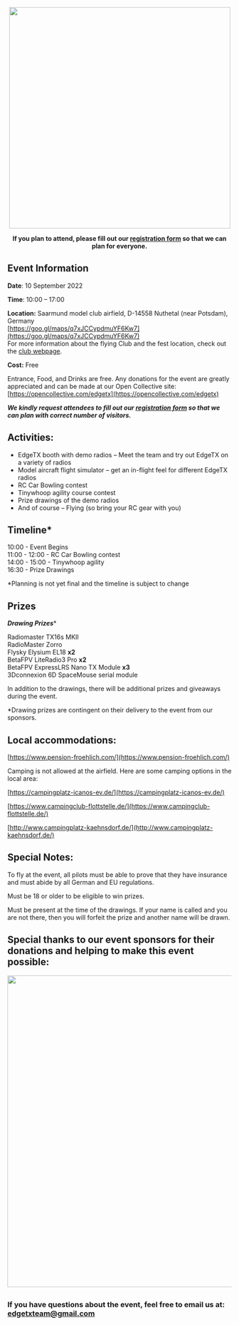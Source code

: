 

<p></p> 
<p align="center">
<a><img src="https://github.com/phileville/edgetx.github.io/blob/master/images/ETXFEST.png?raw=true" align="center" width="497"></a>
</P>

<p align="center"><strong>If you plan to attend, please fill out our <a href="https://forms.gle/m2vYJsB1rYBU3pMh6">registration form</a> so that we can plan for everyone.</strong>
</p>

## **Event Information**

**Date**: 10 September 2022

**Time**: 10:00 – 17:00

**Location:** Saarmund model club airfield, D-14558 Nuthetal (near Potsdam), Germany <br/>
[https://goo.gl/maps/q7xJCCypdmuYF6Kw7](https://goo.gl/maps/q7xJCCypdmuYF6Kw7) <br/>
For more information about the flying Club and the fest location, check out the [club webpage](http://www.nlvms.de/). 

**Cost:** Free

Entrance, Food, and Drinks are free. Any donations for the event are greatly appreciated and can be made at our Open Collective site: [https://opencollective.com/edgetx](https://opencollective.com/edgetx)

***We kindly request attendees to fill out our <a href="https://forms.gle/m2vYJsB1rYBU3pMh6">registration form</a> so that we can plan with correct number of visitors.***

## **Activities:**

- EdgeTX booth with demo radios – Meet the team and try out EdgeTX on a variety of radios
- Model aircraft flight simulator – get an in-flight feel for different EdgeTX radios
- RC Car Bowling contest
- Tinywhoop agility course contest
- Prize drawings of the demo radios
- And of course – Flying (so bring your RC gear with you)

## Timeline*

10:00 - Event Begins<br/>
11:00 - 12:00 - RC Car Bowling contest<br/>
14:00 - 15:00 - Tinywhoop agility<br/>
16:30 - Prize Drawings<br/>

*Planning is not yet final and the timeline is subject to change

## Prizes

***Drawing Prizes****

Radiomaster TX16s MKII<br/>
RadioMaster Zorro<br/>
Flysky Elysium EL18 **x2**<br/>
BetaFPV LiteRadio3 Pro **x2**<br/>
BetaFPV ExpressLRS Nano TX Module **x3**<br/>
3Dconnexion 6D SpaceMouse serial module<br/>

In addition to the drawings, there will be additional prizes and giveaways during the event. 

*Drawing prizes are contingent on their delivery to the event from our sponsors.

## **Local accommodations:**

[https://www.pension-froehlich.com/](https://www.pension-froehlich.com/)

Camping is not allowed at the airfield. Here are some camping options in the local area:

[https://campingplatz-icanos-ev.de/](https://campingplatz-icanos-ev.de/)

[https://www.campingclub-flottstelle.de/](https://www.campingclub-flottstelle.de/)

[http://www.campingplatz-kaehnsdorf.de/](http://www.campingplatz-kaehnsdorf.de/)

## **Special Notes:**

To fly at the event, all pilots must be able to prove that they have insurance and must abide by all German and EU regulations.

Must be 18 or older to be eligible to win prizes.

Must be present at the time of the drawings. If your name is called and you are not there, then you will forfeit the prize and another name will be drawn.


## **Special thanks to our event sponsors for their donations and helping to make this event possible:**


<p align="center">
<a><img src="https://github.com/phileville/edgetx.github.io/blob/master/images/festsponsors.png?raw=true" align="center" width="700"></a>
</P>
 
## 
       
### If you have questions about the event, feel free to email us at: edgetxteam@gmail.com 